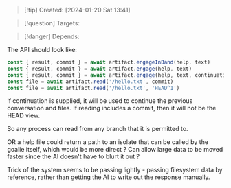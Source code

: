 
>[!tip] Created: [2024-01-20 Sat 13:41]

>[!question] Targets: 

>[!danger] Depends: 

The API should look like:
```js
const { result, commit } = await artifact.engageInBand(help, text)
const { result, commit } = await artifact.engage(help, text)
const { result, commit } = await artifact.engage(help, text, continuation)
const file = await artifact.read('/hello.txt', commit)
const file = await artifact.read('/hello.txt', 'HEAD^1')
```
if continuation is supplied, it will be used to continue the previous conversation and files.
If reading includes a commit, then it will not be the HEAD view.

So any process can read from any branch that it is permitted to.

OR a help file could return a path to an isolate that can be called by the goalie itself, which would be more direct ?  Can allow large data to be moved faster since the AI doesn't have to blurt it out ?

Trick of the system seems to be passing lightly - passing filesystem data by reference, rather than getting the AI to write out the response manually.